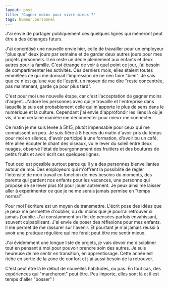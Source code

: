 ```yaml
---
layout: post
title: "Gagner moins pour vivre mieux ?"
tags: humeur,personnel 
---
```


J'ai envie de partager publiquement ces quelques lignes qui mèneront peut être à des échanges futurs.

J'ai concrétisé une nouvelle envie hier, celle de travailler pour un employeur "plus que" deux jours par semaine et de garder deux autres jours pour mes projets personnels. Il en reste un dédié pleinement aux enfants et deux autres pour la famille. C'est étrange de voir à quel point ce jour, j'ai besoin de compartimenter les activités. Ces derniers mois, elles étaient toutes emmêlées  ce qui me donnait l'impression de ne rien faire "bien". Je sais que ce n'est qu'une vue de l'esprit, un moyen de me dire "reste concentrée, pas maintenant, garde ça pour plus tard".

C'est pour moi une nouvelle étape, car c'est l'acceptation de gagner moins d'argent. J'adore les personnes avec qui je travaille et l'entreprise dans laquelle je suis est probablement celle qui m'apporte le plus de sens dans le numérique et la culture. Cependant j'ai envie d'approfondir les liens là où je vis, d'une certaine manière me déconnecter pour mieux me connecter.

Ce matin je me suis levée à 5h15, plutôt impensable pour ceux qui me connaissent un peu. Je suis fière à 8 heures du matin d'avoir pris du temps pour moi en silence, d'avoir participé à une formation, d'avoir bu un café, être allée écouter le chant des oiseaux, vu le lever du soleil entre deux nuages, observé l'état de bourgonnement des fruitiers et des boutures de petits fruits et avoir écrit ces quelques lignes.

Tout ceci est possible surtout parce qu'il y a des personnes bienveillantes autour de moi. Des employeurs qui m'offrent la possiblité de régler l'intensité de mon travail en fonction de mes besoins du moments, des parents qui gardent nos enfants pour les vacances, une personne qui propose de se lever plus tôt pour jouer autrement. Je peux ainsi me laisser aller à expérimenter ce que je ne me serais jamais permise en "temps normal".

Pour moi l'écriture est un moyen de transmettre. L'écrit pose des idées que je peux me permettre d'oublier, ou du moins que je pourrai retrouver si jamais j'oublie. J'ai constamment un flot de pensées parfois envahissant, souvent culpabilisant. J'ai envie de poser des réflexions pour mes enfants. Il me permet de me rassurer sur l'avenir. Et pourtant je n'ai jamais réussi à avoir une pratique régulière qui me ferait peut être me sentir mieux. 

J'ai évidemment une longue liste de projets, je vais devoir me discipliner tout en pensant à moi pour pouvoir prendre soin des autres. Je suis heureuse de me sentir en transition, en apprentissage. Cette année est riche en sortie de la zone de confort et j'ai aussi besoin de la retrouver.

C'est peut être là le début de nouvelles habitudes, ou pas. En tout cas, des expériences qui "marcheront" peut être. Peu importe, elles sont là et il est temps d'aller "bosser" !
